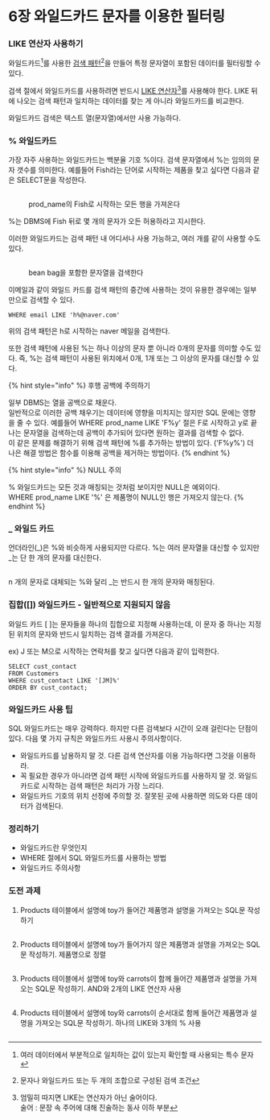 # 6장 와일드카드 문자를 이용한 필터링

### LIKE 연산자 사용하기

와일드카드[^1]를 사용한 [검색 패턴](#user-content-fn-2)[^2]을 만들어 특정 문자열이 포함된 데이터를 필터링할 수 있다.&#x20;

검색 절에서 와일드카드를 사용하려면 반드시 [LIKE 연산자](#user-content-fn-3)[^3]를 사용해야 한다. LIKE 뒤에 나오는 검색 패턴과 일치하는 데이터를 찾는 게 아니라 와일드카드를 비교한다.

와일드카드 검색은 텍스트 열(문자열)에서만 사용 가능하다.



### % 와일드카드

가장 자주 사용하는 와일드카드는 백분율 기호 %이다. 검색 문자열에서 %는 임의의 문자 갯수를 의미한다. 예를들어 Fish라는 단어로 시작하는 제품을 찾고 싶다면 다음과 같은 SELECT문을 작성한다.

<figure><img src="../../.gitbook/assets/image.png" alt=""><figcaption><p>prod_name의 Fish로 시작하는 모든 행을 가져온다</p></figcaption></figure>

%는 DBMS에 Fish 뒤로 몇 개의 문자가 오든 허용하라고 지시한다.

이러한 와일드카드는 검색 패턴 내 어디서나 사용 가능하고, 여러 개를 같이 사용할 수도 있다.

<figure><img src="../../.gitbook/assets/image (1).png" alt=""><figcaption><p>bean bag을 포함한 문자열을 검색한다</p></figcaption></figure>

이메일과 같이 와일드 카드를 검색 패턴의 중간에 사용하는 것이 유용한 경우에는 일부만으로 검색할 수 있다.

```
WHERE email LIKE 'h%@naver.com'
```

위의 검색 패턴은 h로 시작하는 naver 메일을 검색한다.



또한 검색 패턴에 사용된 %는 하나 이상의 문자 뿐 아니라 0개의 문자를 의미할 수도 있다. 즉, %는 검색 패턴이 사용된 위치에서 0개, 1개 또는 그 이상의 문자를 대신할 수 있다.

{% hint style="info" %}
후행 공백에 주의하기

일부 DBMS는 열을 공백으로 채운다.\
일반적으로 이러한 공백 채우기는 데이터에 영향을 미치지는 않지만 SQL 문에는 영향을 줄 수 있다. 예를들어 WHERE prod\_name LIKE 'F%y' 절은 F로 시작하고 y로 끝나는 문자열을 검색하는데 공백이 추가되어 있다면 원하는 결과를 검색할 수 없다.\
이 같은 문제를 해결하기 위해 검색 패턴에 %를 추가하는 방법이 있다. ('F%y%') 더 나은 해결 방법은 함수를 이용해 공백을 제거하는 방법이다.
{% endhint %}

{% hint style="info" %}
NULL 주의

% 와일드카드는 모든 것과 매칭되는 것처럼 보이지만 NULL은 예외이다.\
WHERE prod\_name LIKE '%' 은 제품명이 NULL인 행은 가져오지 않는다.
{% endhint %}



### \_ 와일드 카드

언더라인(\_)은 %와 비슷하게 사용되지만 다르다. %는 여러 문자열을 대신할 수 있지만 \_는 단 한 개의 문자를 대신한다.

<figure><img src="../../.gitbook/assets/image (2).png" alt=""><figcaption></figcaption></figure>

n 개의 문자로 대체되는 %와 달리 \_는 반드시 한 개의 문자와 매칭된다.



### 집합(\[]) 와일드카드 - 일반적으로 지원되지 않음

와일드 카드 \[ ]는 문자들을 하나의 집합으로 지정해 사용하는데, 이 문자 중 하나는 지정된 위치의 문자와 반드시 일치하는 검색 결과를 가져온다.

ex) J 또는 M으로 시작하는 연락처를 찾고 싶다면 다음과 같이 입력한다.

```
SELECT cust_contact
FROM Customers
WHERE cust_contact LIKE '[JM]%'
ORDER BY cust_contact;
```



### 와일드카드 사용 팁

SQL 와일드카드는 매우 강력하다. 하지만 다른 검색보다 시간이 오래 걸린다는 단점이 있다. 다음 몇 가지 규칙은 와일드카드 사용시 주의사항이다.

* 와일드카드를 남용하지 말 것. 다른 검색 연산자를 이용 가능하다면 그것을 이용하라.
* 꼭 필요한 경우가 아니라면 검색 패턴 시작에 와일드카드를 사용하지 말 것. 와일드카드로 시작하는 검색 패턴은 처리가 가장 느리다.
* 와일드카드 기호의 위치 선정에 주의할 것. 잘못된 곳에 사용하면 의도와 다른 데이터가 검색된다.



### 정리하기

* 와일드카드란 무엇인지
* WHERE 절에서 SQL 와일드카드를 사용하는 방법
* 와일드카드 주의사항



### 도전 과제

1. Products 테이블에서 설명에 toy가 들어간 제품명과 설명을 가져오는 SQL문 작성하기

<figure><img src="../../.gitbook/assets/image (3).png" alt=""><figcaption></figcaption></figure>



2. Products 테이블에서 설명에 toy가 들어가지 않은 제품명과 설명을 가져오는 SQL문 작성하기. 제품명으로 정렬

<figure><img src="../../.gitbook/assets/image (4).png" alt=""><figcaption></figcaption></figure>



3. Products 테이블에서 설명에 toy와 carrots이 함께 들어간 제품명과 설명을 가져오는 SQL문 작성하기. AND와 2개의 LIKE 연산자 사용

<figure><img src="../../.gitbook/assets/image (6).png" alt=""><figcaption></figcaption></figure>



4. Products 테이블에서 설명에 toy와 carrots이 순서대로 함께 들어간 제품명과 설명을 가져오는 SQL문 작성하기. 하나의 LIKE와 3개의 % 사용

<figure><img src="../../.gitbook/assets/image (7).png" alt=""><figcaption></figcaption></figure>



[^1]: 여러 데이터에서 부분적으로 일치하는 값이 있는지 확인할 때 사용되는 특수 문자

[^2]: 문자나 와일드카드 또는 두 개의 조합으로 구성된 검색 조건

[^3]: 엄밀히 따지면 LIKE는 연산자가 아닌 술어이다.\
    술어 : 문장 속 주어에 대해 진술하는 동사 이하 부분
